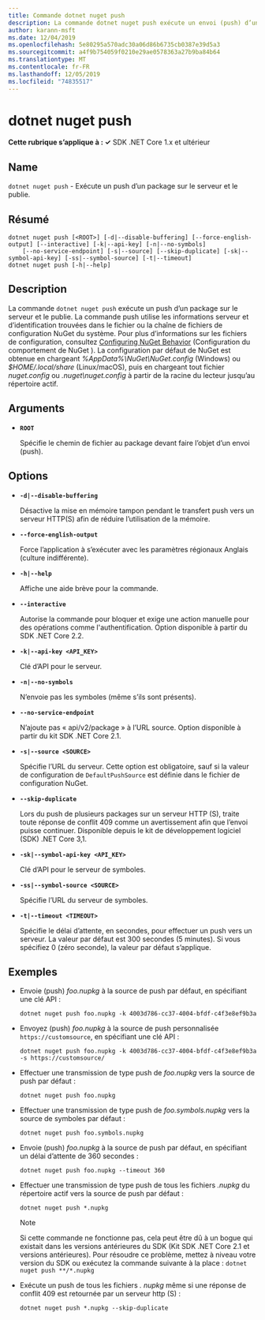 ```yaml
---
title: Commande dotnet nuget push
description: La commande dotnet nuget push exécute un envoi (push) d’un package sur le serveur et le publie.
author: karann-msft
ms.date: 12/04/2019
ms.openlocfilehash: 5e80295a570adc30a06d86b6735cb0387e39d5a3
ms.sourcegitcommit: a4f9b754059f0210e29ae0578363a27b9ba84b64
ms.translationtype: MT
ms.contentlocale: fr-FR
ms.lasthandoff: 12/05/2019
ms.locfileid: "74835517"
---
```

# <a name="dotnet-nuget-push"></a>dotnet nuget push

**Cette rubrique s’applique à : ✓** SDK .NET Core 1.x et ultérieur

<!-- todo: uncomment when all CLI commands are reviewed
[!INCLUDE [topic-appliesto-net-core-all](../../../includes/topic-appliesto-net-core-all.md)]
-->

## <a name="name"></a>Name

`dotnet nuget push` - Exécute un push d’un package sur le serveur et le publie.

## <a name="synopsis"></a>Résumé

```dotnetcli
dotnet nuget push [<ROOT>] [-d|--disable-buffering] [--force-english-output] [--interactive] [-k|--api-key] [-n|--no-symbols]
    [--no-service-endpoint] [-s|--source] [--skip-duplicate] [-sk|--symbol-api-key] [-ss|--symbol-source] [-t|--timeout]
dotnet nuget push [-h|--help]
```

## <a name="description"></a>Description

La commande `dotnet nuget push` exécute un push d’un package sur le serveur et le publie. La commande push utilise les informations serveur et d’identification trouvées dans le fichier ou la chaîne de fichiers de configuration NuGet du système. Pour plus d’informations sur les fichiers de configuration, consultez [Configuring NuGet Behavior](/nuget/consume-packages/configuring-nuget-behavior) (Configuration du comportement de NuGet ). La configuration par défaut de NuGet est obtenue en chargeant *%AppData%\NuGet\NuGet.config* (Windows) ou *$HOME/.local/share* (Linux/macOS), puis en chargeant tout fichier *nuget.config* ou *.nuget\nuget.config* à partir de la racine du lecteur jusqu’au répertoire actif.

## <a name="arguments"></a>Arguments

* **`ROOT`**

  Spécifie le chemin de fichier au package devant faire l’objet d’un envoi (push).

## <a name="options"></a>Options

* **`-d|--disable-buffering`**

  Désactive la mise en mémoire tampon pendant le transfert push vers un serveur HTTP(S) afin de réduire l’utilisation de la mémoire.

* **`--force-english-output`**

  Force l’application à s’exécuter avec les paramètres régionaux Anglais (culture indifférente).

* **`-h|--help`**

  Affiche une aide brève pour la commande.

* **`--interactive`**

  Autorise la commande pour bloquer et exige une action manuelle pour des opérations comme l'authentification. Option disponible à partir du SDK .NET Core 2.2.

* **`-k|--api-key <API_KEY>`**

  Clé d’API pour le serveur.

* **`-n|--no-symbols`**

  N’envoie pas les symboles (même s’ils sont présents).

* **`--no-service-endpoint`**

  N’ajoute pas « api/v2/package » à l’URL source. Option disponible à partir du kit SDK .NET Core 2.1.

* **`-s|--source <SOURCE>`**

  Spécifie l’URL du serveur. Cette option est obligatoire, sauf si la valeur de configuration de `DefaultPushSource` est définie dans le fichier de configuration NuGet.

* **`--skip-duplicate`**

  Lors du push de plusieurs packages sur un serveur HTTP (S), traite toute réponse de conflit 409 comme un avertissement afin que l’envoi puisse continuer. Disponible depuis le kit de développement logiciel (SDK) .NET Core 3,1.
                                 
* **`-sk|--symbol-api-key <API_KEY>`**

  Clé d’API pour le serveur de symboles.

* **`-ss|--symbol-source <SOURCE>`**

  Spécifie l’URL du serveur de symboles.

* **`-t|--timeout <TIMEOUT>`**

  Spécifie le délai d’attente, en secondes, pour effectuer un push vers un serveur. La valeur par défaut est 300 secondes (5 minutes). Si vous spécifiez 0 (zéro seconde), la valeur par défaut s’applique.

## <a name="examples"></a>Exemples

* Envoie (push) *foo.nupkg* à la source de push par défaut, en spécifiant une clé API :

  ```dotnetcli
  dotnet nuget push foo.nupkg -k 4003d786-cc37-4004-bfdf-c4f3e8ef9b3a
  ```

* Envoyez (push) *foo.nupkg* à la source de push personnalisée `https://customsource`, en spécifiant une clé API :

  ```dotnetcli
  dotnet nuget push foo.nupkg -k 4003d786-cc37-4004-bfdf-c4f3e8ef9b3a -s https://customsource/
  ```

* Effectuer une transmission de type push de *foo.nupkg* vers la source de push par défaut :

  ```dotnetcli
  dotnet nuget push foo.nupkg
  ```

* Effectuer une transmission de type push de *foo.symbols.nupkg* vers la source de symboles par défaut :

  ```dotnetcli
  dotnet nuget push foo.symbols.nupkg
  ```

* Envoie (push) *foo.nupkg* à la source de push par défaut, en spécifiant un délai d’attente de 360 secondes :

  ```dotnetcli
  dotnet nuget push foo.nupkg --timeout 360
  ```

* Effectuer une transmission de type push de tous les fichiers *.nupkg* du répertoire actif vers la source de push par défaut :

  ```dotnetcli
  dotnet nuget push *.nupkg
  ```
  
  > [!NOTE]
  > Si cette commande ne fonctionne pas, cela peut être dû à un bogue qui existait dans les versions antérieures du SDK (Kit SDK .NET Core 2.1 et versions antérieures).
  > Pour résoudre ce problème, mettez à niveau votre version du SDK ou exécutez la commande suivante à la place : `dotnet nuget push **/*.nupkg`
  
* Exécute un push de tous les fichiers *. nupkg* même si une réponse de conflit 409 est retournée par un serveur http (S) :

  ```dotnetcli
  dotnet nuget push *.nupkg --skip-duplicate
  ```
